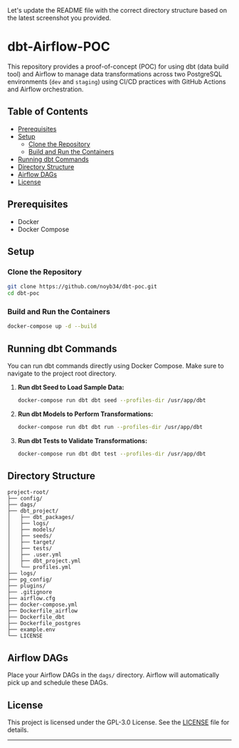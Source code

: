 Let's update the README file with the correct directory structure based on the latest screenshot you provided.

# dbt-Airflow-POC

This repository provides a proof-of-concept (POC) for using dbt (data build tool) and Airflow to manage data transformations across two PostgreSQL environments (`dev` and `staging`) using CI/CD practices with GitHub Actions and Airflow orchestration.

## Table of Contents

- [Prerequisites](#prerequisites)
- [Setup](#setup)
  - [Clone the Repository](#clone-the-repository)
  - [Build and Run the Containers](#build-and-run-the-containers)
- [Running dbt Commands](#running-dbt-commands)
- [Directory Structure](#directory-structure)
- [Airflow DAGs](#airflow-dags)
- [License](#license)

## Prerequisites

- Docker
- Docker Compose

## Setup

### Clone the Repository

```sh
git clone https://github.com/noyb34/dbt-poc.git
cd dbt-poc
```

### Build and Run the Containers

```sh
docker-compose up -d --build
```

## Running dbt Commands

You can run dbt commands directly using Docker Compose. Make sure to navigate to the project root directory.

1. **Run dbt Seed to Load Sample Data:**

   ```sh
   docker-compose run dbt dbt seed --profiles-dir /usr/app/dbt
   ```

2. **Run dbt Models to Perform Transformations:**

   ```sh
   docker-compose run dbt dbt run --profiles-dir /usr/app/dbt
   ```

3. **Run dbt Tests to Validate Transformations:**

   ```sh
   docker-compose run dbt dbt test --profiles-dir /usr/app/dbt
   ```

## Directory Structure

```
project-root/
├── config/
├── dags/
├── dbt_project/
│   ├── dbt_packages/
│   ├── logs/
│   ├── models/
│   ├── seeds/
│   ├── target/
│   ├── tests/
│   ├── .user.yml
│   ├── dbt_project.yml
│   └── profiles.yml
├── logs/
├── pg_config/
├── plugins/
├── .gitignore
├── airflow.cfg
├── docker-compose.yml
├── Dockerfile_airflow
├── Dockerfile_dbt
├── Dockerfile_postgres
├── example.env
└── LICENSE
```

## Airflow DAGs

Place your Airflow DAGs in the `dags/` directory. Airflow will automatically pick up and schedule these DAGs.

## License

This project is licensed under the GPL-3.0 License. See the [LICENSE](./LICENSE) file for details.

---